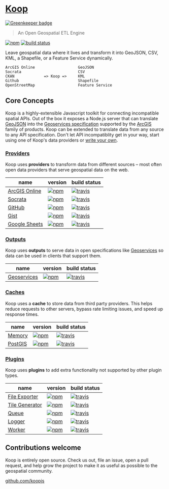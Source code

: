 # [Koop](https://github.com/koopjs/koop)

[![Greenkeeper badge](https://badges.greenkeeper.io/koopjs/koopjs.github.io.svg)](https://greenkeeper.io/)

> An Open Geospatial ETL Engine

[![npm](https://img.shields.io/npm/v/koop.svg?style=flat-square)](https://www.npmjs.com/package/koop) [![build status](https://img.shields.io/travis/koopjs/koop-core/master.svg?style=flat-square)](https://travis-ci.org/koopjs/koop-core)

Leave geospatial data where it lives and transform it into GeoJSON, CSV, KML, a Shapefile, or a Feature Service dynamically.

```
ArcGIS Online                   GeoJSON
Socrata                         CSV
CKAN             => Koop =>     KML
Github                          Shapefile
OpenStreetMap                   Feature Service

```

## Core Concepts

Koop is a highly-extensible Javascript toolkit for connecting incompatible spatial APIs. Out of the box it exposes a Node.js server that can translate [GeoJSON](http://geojson.org/) into the [Geoservices specification](https://geoservices.github.io) supported by the [ArcGIS](http://www.esri.com/arcgis/about-arcgis) family of products. Koop can be extended to translate data from any source to any API specification. Don't let API incompatiblity get in your way, start using one of Koop's data providers or [write your own](/docs/specs/provider/).

### [Providers](docs/providers/)

Koop uses **providers** to transform data from different sources – most often open data providers that serve geospatial data on the web.

| name | version | build status |
| --- | --- | --- |
| [ArcGIS Online](https://github.com/koopjs/koop-provider-agol) | [![npm](https://img.shields.io/npm/v/koop-agol.svg?style=flat-square)](https://www.npmjs.com/package/koop-agol) | [![travis](https://img.shields.io/travis/koopjs/koop-provider-agol/master.svg?style=flat-square)](https://travis-ci.org/koopjs/koop-provider-agol) |
| [Socrata](https://github.com/koopjs/koop-provider-socrata) | [![npm](https://img.shields.io/npm/v/koop-socrata.svg?style=flat-square)](https://www.npmjs.com/package/koop-socrata) | [![travis](https://img.shields.io/travis/koopjs/koop-provider-socrata/master.svg?style=flat-square)](https://travis-ci.org/koopjs/koop-provider-socrata) |
| [GitHub](https://github.com/koopjs/koop-provider-github) | [![npm](https://img.shields.io/npm/v/koop-github.svg?style=flat-square)](https://www.npmjs.com/package/koop-github) | [![travis](https://img.shields.io/travis/koopjs/koop-provider-github/master.svg?style=flat-square)](https://travis-ci.org/koopjs/koop-provider-github) |
| [Gist](https://github.com/koopjs/koop-gist) | [![npm](https://img.shields.io/npm/v/koop-gist.svg?style=flat-square)](https://www.npmjs.com/package/koop-gist) | [![travis](https://img.shields.io/travis/koopjs/koop-provider-gist/master.svg?style=flat-square)](https://travis-ci.org/koopjs/koop-provider-gist) |
| [Google Sheets](https://github.com/koopjs/koop-provider-google-sheets) | [![npm](https://img.shields.io/npm/v/@koopjs/provider-google-sheets.svg?style=flat-square)](https://www.npmjs.com/package/@koopjs/provider-google-sheets) | [![travis](https://img.shields.io/travis/koopjs/koop-provider-google-sheets/master.svg?style=flat-square)](https://travis-ci.org/koopjs/koop-provider-google-sheets) |


### [Outputs](docs/outputs/)

Koop uses **outputs** to serve data in open specifications like [Geoservices](https://geoservices.github.io) so data can be used in clients that support them.

| name | version | build status |
| --- | --- | --- |
| [Geoservices](https://github.com/koopjs/koop-output-geoservices) | [![npm](https://img.shields.io/npm/v/koop-output-geoservices.svg?style=flat-square)](https://www.npmjs.com/package/koop-output-geoservices) | [![travis](https://img.shields.io/travis/koopjs/koop-output-geoservices/master.svg?style=flat-square)](https://travis-ci.org/koopjs/koop-output-geoservices) |

### [Caches](docs/caches/)

Koop uses a **cache** to store data from third party providers. This helps reduce requests to other servers, bypass rate limiting issues, and speed up response times.

| name | version | build status |
| --- | --- | --- |
| [Memory](https://github.com/koopjs/koop-cache-memory) | [![npm](https://img.shields.io/npm/v/koop-cache-memory.svg?style=flat-square)](https://www.npmjs.com/package/koop-cache-memory) | [![travis](https://img.shields.io/travis/koopjs/koop-cache-memory/master.svg?style=flat-square)](https://travis-ci.org/koopjs/koop-cache-memory) |
| [PostGIS](https://github.com/koopjs/koop-pgcache) | [![npm](https://img.shields.io/npm/v/koop-pgcache.svg?style=flat-square)](https://www.npmjs.com/package/koop-pgcache) | [![travis](https://img.shields.io/travis/koopjs/koop-pgcache/master.svg?style=flat-square)](https://travis-ci.org/koopjs/koop-pgcache) |

### [Plugins](docs/plugins/)

Koop uses **plugins** to add extra functionality not supported by other plugin types.

| name | version | build status |
| --- | --- | --- |
| [File Exporter](https://github.com/koopjs/koop-exporter) | [![npm](https://img.shields.io/npm/v/koop-exporter.svg?style=flat-square)](https://www.npmjs.com/package/koop-exporter) | [![travis](https://img.shields.io/travis/koopjs/koop-exporter/master.svg?style=flat-square)](https://travis-ci.org/koopjs/koop-exporter) |
| [Tile Generator](https://github.com/koopjs/koop-tile-plugin) | [![npm](https://img.shields.io/npm/v/koop-tile-plugin.svg?style=flat-square)](https://www.npmjs.com/package/koop-tile-plugin) | [![travis](https://img.shields.io/travis/koopjs/koop-tile-plugin/master.svg?style=flat-square)](https://travis-ci.org/koopjs/koop-tile-plugin) |
| [Queue](https://github.com/koopjs/koop-queue) | [![npm](https://img.shields.io/npm/v/koop-queue.svg?style=flat-square)](https://www.npmjs.com/package/koop-queue) | [![travis](https://img.shields.io/travis/koopjs/koop-queue/master.svg?style=flat-square)](https://travis-ci.org/koopjs/koop-queue) |
| [Logger](https://github.com/koopjs/koop-logger) | [![npm](https://img.shields.io/npm/v/koop-logger.svg?style=flat-square)](https://www.npmjs.com/package/koop-logger) | [![travis](https://img.shields.io/travis/koopjs/koop-logger/master.svg?style=flat-square)](https://travis-ci.org/koopjs/koop-logger) |
| [Worker](https://github.com/koopjs/koop-worker) | [![npm](https://img.shields.io/npm/v/koop-worker.svg?style=flat-square)](https://www.npmjs.com/package/koop-worker) | [![travis](https://img.shields.io/travis/koopjs/koop-worker/master.svg?style=flat-square)](https://travis-ci.org/koopjs/koop-worker) |

## Contributions welcome

Koop is entirely open source. Check us out, file an issue, open a pull request, and help grow the project to make it as useful as possible to the geospatial community.

[github.com/koopjs](https://github.com/koopjs)
